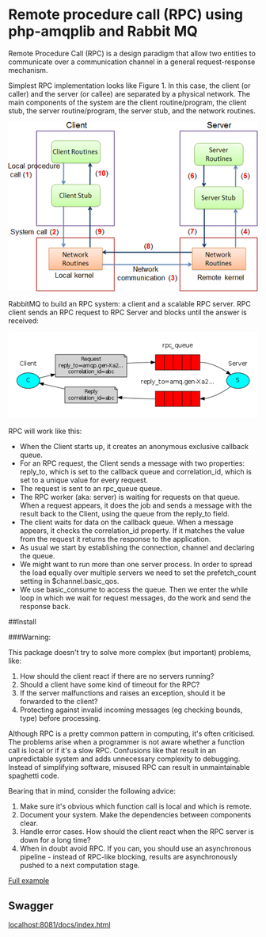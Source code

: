 # Remote procedure call (RPC) using php-amqplib and Rabbit MQ

Remote Procedure Call (RPC) is a design paradigm that allow two entities to communicate over a communication channel in a general request-response mechanism.

Simplest RPC implementation looks like Figure 1. In this case, the client (or caller) and the server (or callee) are separated by a physical network. The main components of the system are the client routine/program, the client stub, the server routine/program, the server stub, and the network routines. 

![simple_rpc](docs/simple_rpc.png)

RabbitMQ to build an RPC system: a client and a scalable RPC server. RPC client sends an RPC request to RPC Server and blocks until the answer is received:

![rpc](docs/rpc.png)

RPC will work like this:

 - When the Client starts up, it creates an anonymous exclusive callback queue.
 - For an RPC request, the Client sends a message with two properties: reply_to, which is set to the callback queue and correlation_id, which is set to a unique value for every request.
 - The request is sent to an rpc_queue queue.
 - The RPC worker (aka: server) is waiting for requests on that queue. When a request appears, it does the job and sends a message with the result back to the Client, using the queue from the reply_to field.
 - The client waits for data on the callback queue. When a message appears, it checks the correlation_id property. If it matches the value from the request it returns the response to the application.
 - As usual we start by establishing the connection, channel and declaring the queue.
 - We might want to run more than one server process. In order to spread the load equally over multiple servers we need to set the prefetch_count setting in $channel.basic_qos.
 - We use basic_consume to access the queue. Then we enter the while loop in which we wait for request messages, do the work and send the response back.

##Install

###Warning:

This package doesn't try to solve more complex (but important) problems, like:
 1) How should the client react if there are no servers running?
 2) Should a client have some kind of timeout for the RPC?
 3) If the server malfunctions and raises an exception, should it be forwarded to the client?
 4) Protecting against invalid incoming messages (eg checking bounds, type) before processing.

Although RPC is a pretty common pattern in computing, it's often criticised. The problems arise when a programmer is not aware whether a function call is local or if it's a slow RPC. Confusions like that result in an unpredictable system and adds unnecessary complexity to debugging. Instead of simplifying software, misused RPC can result in unmaintainable spaghetti code.

Bearing that in mind, consider the following advice:

1) Make sure it's obvious which function call is local and which is remote.
2) Document your system. Make the dependencies between components clear.
3) Handle error cases. How should the client react when the RPC server is down for a long time?
4) When in doubt avoid RPC. If you can, you should use an asynchronous pipeline - instead of RPC-like blocking, results are asynchronously pushed to a next computation stage.

[Full example](https://www.rabbitmq.com/tutorials/tutorial-six-php.html)

## Swagger ##

[localhost:8081/docs/index.html](http://localhost:8081/docs/index.html)